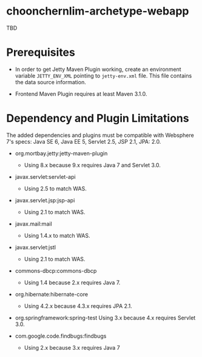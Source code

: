 # choonchernlim-archetype-webapp

TBD

# Prerequisites

* In order to get Jetty Maven Plugin working, create an environment variable `JETTY_ENV_XML` pointing to `jetty-env.xml` file. This file contains the data source information.

* Frontend Maven Plugin requires at least Maven 3.1.0.

# Dependency and Plugin Limitations

The added dependencies and plugins must be compatible with Websphere 7's specs: Java SE 6, Java EE 5, Servlet 2.5, JSP 2.1, JPA: 2.0.

* org.mortbay.jetty:jetty-maven-plugin
    * Using 8.x because 9.x requires Java 7 and Servlet 3.0.
* javax.servlet:servlet-api
    * Using 2.5 to match WAS.
* javax.servlet.jsp:jsp-api
    * Using 2.1 to match WAS.
* javax.mail:mail
    * Using 1.4.x to match WAS.
* javax.servlet:jstl
    * Using 2.1 to match WAS.
* commons-dbcp:commons-dbcp
    * Using 1.4 because 2.x requires Java 7.
    
    
* org.hibernate:hibernate-core
    * Using 4.2.x because 4.3.x requires JPA 2.1.
    
    
* org.springframework:spring-test
    Using 3.x because 4.x requires Servlet 3.0.
    
* com.google.code.findbugs:findbugs
    * Using 2.x because 3.x requires Java 7
